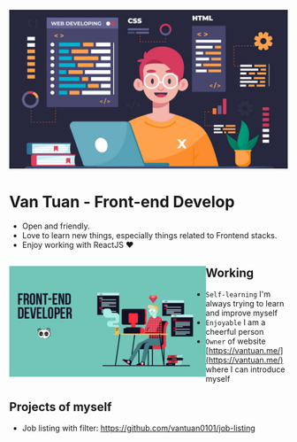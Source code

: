![Easy Frontend banner](./image/60e56ad573503.png)

# Van Tuan - Front-end Develop

- Open and friendly.
- Love to learn new things, especially things related to Frontend stacks.
- Enjoy working with ReactJS ❤

## Working <a href="https://github.com/vantuan0101"><img align="left" width="auto" height="200" src="./image/front-end-developer.png"></a>

- `Self-learning` I'm always trying to learn and improve myself
- `Enjoyable` I am a cheerful person
- `Owner` of website [https://vantuan.me/](https://vantuan.me/) where I can introduce myself


## Projects of myself

- Job listing with filter: https://github.com/vantuan0101/job-listing

